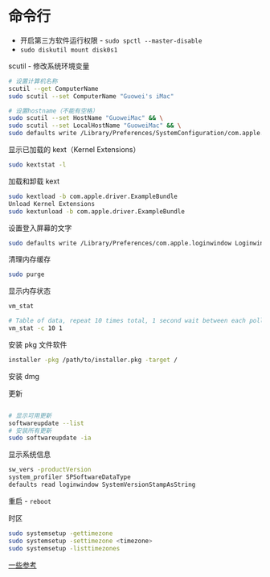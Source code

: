 # 命令行

- 开启第三方软件运行权限 - `sudo spctl --master-disable`
- `sudo diskutil mount disk0s1`

scutil - 修改系统环境变量

```sh
# 设置计算机名称
scutil --get ComputerName
sudo scutil --set ComputerName "Guowei's iMac"

# 设置hostname（不能有空格）
sudo scutil --set HostName "GuoweiMac" && \
sudo scutil --set LocalHostName "GuoweiMac" && \
sudo defaults write /Library/Preferences/SystemConfiguration/com.apple.smb.server NetBIOSName -string "GuoweiMac"
```

显示已加载的 kext（Kernel Extensions）

```sh
sudo kextstat -l
```

加载和卸载 kext

```sh
sudo kextload -b com.apple.driver.ExampleBundle
Unload Kernel Extensions
sudo kextunload -b com.apple.driver.ExampleBundle
```

设置登入屏幕的文字

```sh
sudo defaults write /Library/Preferences/com.apple.loginwindow LoginwindowText "Yin Guo Wei's iMac, tel: 18918558295"
```

清理内存缓存

```sh
sudo purge
```

显示内存状态

```sh
vm_stat

# Table of data, repeat 10 times total, 1 second wait between each poll
vm_stat -c 10 1
```

安装 pkg 文件软件

```sh
installer -pkg /path/to/installer.pkg -target /
```

安装 dmg

更新

```sh

# 显示可用更新
softwareupdate --list
# 安装所有更新
sudo softwareupdate -ia
```

显示系统信息

```sh
sw_vers -productVersion
system_profiler SPSoftwareDataType
defaults read loginwindow SystemVersionStampAsString
```

重启 - `reboot`

时区

```sh
sudo systemsetup -gettimezone
sudo systemsetup -settimezone <timezone>
sudo systemsetup -listtimezones
```

[一些参考](https://github.com/herrbischoff/awesome-macos-command-line)
